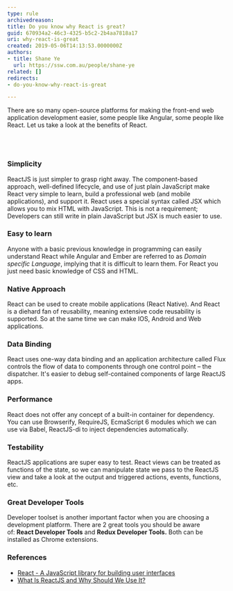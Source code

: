 ```yaml
---
type: rule
archivedreason: 
title: Do you know why React is great?
guid: 670934a2-46c3-4325-b5c2-2b4aa7818a17
uri: why-react-is-great
created: 2019-05-06T14:13:53.0000000Z
authors:
- title: Shane Ye
  url: https://ssw.com.au/people/shane-ye
related: []
redirects:
- do-you-know-why-react-is-great

---
```



<p class="ssw15-rteElement-P">There are so many open-source platforms for making the front-end web application development easier, some people like Angular, some people like React. Let us take a look at the benefits of React.​<br></p>
<br><excerpt class='endintro'></excerpt><br>
<h3 class="ssw15-rteElement-H3">Simplicity</h3><p> ReactJS is just simpler to grasp right away. The component-based approach, well-defined lifecycle, and use of just plain JavaScript make React very simple to learn, build a professional web (and mobile applications), and support it. React uses a special syntax called JSX which allows you to mix HTML with JavaScript. This is not a requirement; Developers can still write in plain JavaScript but JSX is much easier to use.</p><h3 class="ssw15-rteElement-H3">​​Easy to learn</h3><p> Anyone with a basic previous knowledge in programming can easily understand React while Angular and Ember are referred to as&#160;<em>Domain specific Language</em>, implying that it is difficult to learn them. For React you just need basic knowledge of CSS and HTML.</p><h3 class="ssw15-rteElement-H3">​​Native Approach</h3><p> React can be used to create mobile applications (React Native). And React is a diehard fan of reusability, meaning extensive code reusability is supported. So at the same time we can make IOS, Android and Web applications.</p><h3 class="ssw15-rteElement-H3">​​​Data Binding</h3><p> React uses one-way data binding and an application architecture called Flux controls the flow of data to components through one control point – the dispatcher. It's easier to debug self-contained components of large ReactJS apps.</p><h3 class="ssw15-rteElement-H3">​Performance</h3><p> React does not offer any concept of a built-in container for dependency. You can use Browserify, RequireJS, EcmaScript 6 modules which we can use via Babel, ReactJS-di to inject dependencies automatically.</p><h3 class="ssw15-rteElement-H3">​Testability</h3><p> ReactJS applications are super easy to test. React views can be treated as functions of the state, so we can manipulate state we pass to the ReactJS view and take a look at the output and triggered actions, events, functions, etc.</p><h3 class="ssw15-rteElement-H3">​Great Developer Tools</h3><p> Developer toolset is another important factor when you are choosing a development platform. There are 2 great tools you should be aware of&#58;&#160;<strong>React Developer Tools</strong>&#160;and&#160;<strong>Redux Developer Tools.</strong>&#160;Both can be installed as Chrome extensions.<br></p><h3 class="ssw15-rteElement-H3">References​<br></h3>
<p></p><ul><li>​<a href="https&#58;//reactjs.org/">React - A JavaScript library for building user interfaces</a></li><li><a href="https&#58;//www.c-sharpcorner.com/article/what-and-why-reactjs/">What Is ReactJS and Why Should We Use It?</a><br><br></li></ul>


